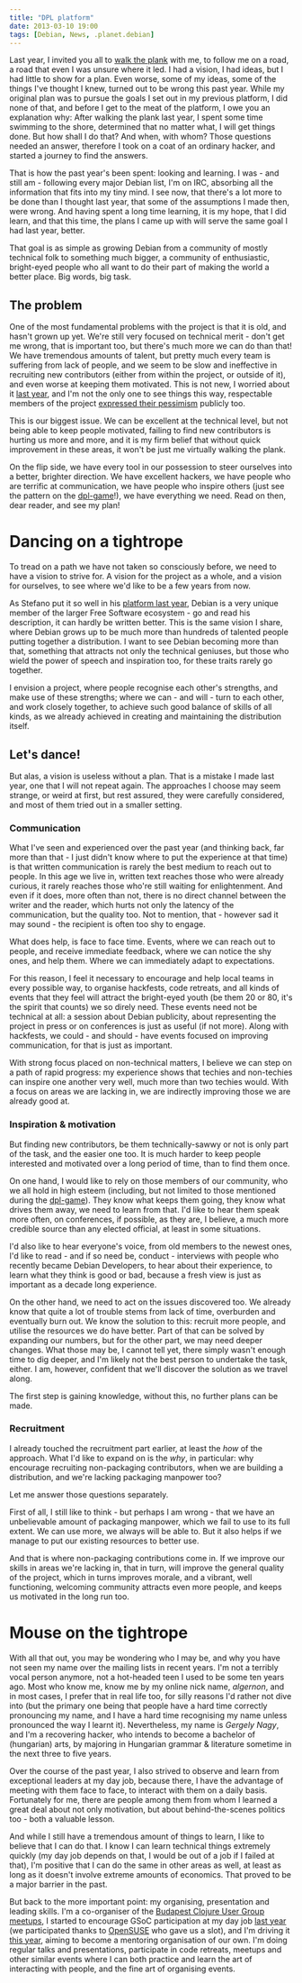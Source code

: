```yaml
---
title: "DPL platform"
date: 2013-03-10 19:00
tags: [Debian, News, .planet.debian]
---
```


Last year, I invited you all to [walk the plank][wtp] with me, to
follow me on a road, a road that even I was unsure where it led. I had
a vision, I had ideas, but I had little to show for a plan. Even
worse, some of my ideas, some of the things I've thought I knew,
turned out to be wrong this past year. While my original plan was to
pursue the goals I set out in my previous platform, I did none of
that, and before I get to the meat of the platform, I owe you an
explanation why: After walking the plank last year, I spent some time
swimming to the shore, determined that no matter what, I will get
things done. But how shall I do that? And when, with whom? Those
questions needed an answer, therefore I took on a coat of an ordinary
hacker, and started a journey to find the answers.

That is how the past year's been spent: looking and learning. I was -
and still am - following every major Debian list, I'm on IRC,
absorbing all the information that fits into my tiny mind. I see now,
that there's a lot more to be done than I thought last year, that some
of the assumptions I made then, were wrong. And having spent a long
time learning, it is my hope, that I did learn, and that this time,
the plans I came up with will serve the same goal I had last year,
better.

That goal is as simple as growing Debian from a community of mostly
technical folk to something much bigger, a community of enthusiastic,
bright-eyed people who all want to do their part of making the world a
better place. Big words, big task.

 [wtp]: http://www.debian.org/vote/2012/platforms/algernon

<!-- more -->

The problem
-----------

One of the most fundamental problems with the project is that it is
old, and hasn't grown up yet. We're still very focused on technical
merit - don't get me wrong, that is important too, but there's much
more we can do than that! We have tremendous amounts of talent, but
pretty much every team is suffering from lack of people, and we seem
to be slow and ineffective in recruiting new contributors (either from
within the project, or outside of it), and even worse at keeping them
motivated. This is not new, I worried about it [last year][wtp], and
I'm not the only one to see things this way, respectable members of
the project [expressed their pessimism][bubulle-dpl-game] publicly
too.

 [wtp]: http://www.debian.org/vote/2012/platforms/algernon
 [bubulle-dpl-game]: http://www.perrier.eu.org/weblog/2013/02/16#dpl-game

This is our biggest issue. We can be excellent at the technical level,
but not being able to keep people motivated, failing to find new
contributors is hurting us more and more, and it is my firm belief
that without quick improvement in these areas, it won't be just me
virtually walking the plank.

On the flip side, we have every tool in our possession to steer
ourselves into a better, brighter direction. We have excellent
hackers, we have people who are terrific at communication, we have
people who inspire others (just see the pattern on the
[dpl-game][dpl-game]!), we have everything we need. Read on then, dear
reader, and see my plan!

 [dpl-game]: http://blog.zouish.org/posts/dpl_game/

Dancing on a tightrope
======================

To tread on a path we have not taken so consciously before, we need to
have a vision to strive for. A vision for the project as a whole, and
a vision for ourselves, to see where we'd like to be a few years from
now.

As Stefano put it so well in his [platform last year][zack-2012],
Debian is a very unique member of the larger Free Software ecosystem -
go and read his description, it can hardly be written better. This is
the same vision I share, where Debian grows up to be much more than
hundreds of talented people putting together a distribution. I want to
see Debian becoming more than that, something that attracts not only
the technical geniuses, but those who wield the power of speech and
inspiration too, for these traits rarely go together.

 [zack-2012]: http://www.debian.org/vote/2012/platforms/zack

I envision a project, where people recognise each other's strengths,
and make use of these strengths; where we can - and will - turn to
each other, and work closely together, to achieve such good balance of
skills of all kinds, as we already achieved in creating and
maintaining the distribution itself.

Let's dance!
------------

But alas, a vision is useless without a plan. That is a mistake I made
last year, one that I will not repeat again. The approaches I choose
may seem strange, or weird at first, but rest assured, they were
carefully considered, and most of them tried out in a smaller setting.

<h3>Communication</h3>

What I've seen and experienced over the past year (and thinking back,
far more than that - I just didn't know where to put the experience at
that time) is that written communication is rarely the best medium to
reach out to people. In this age we live in, written text reaches
those who were already curious, it rarely reaches those who're still
waiting for enlightenment. And even if it does, more often than not,
there is no direct channel between the writer and the reader, which
hurts not only the latency of the communication, but the quality
too. Not to mention, that - however sad it may sound - the recipient
is often too shy to engage.

What does help, is face to face time. Events, where we can reach out
to people, and receive immediate feedback, where we can notice the
shy ones, and help them. Where we can immediately adapt to
expectations.

For this reason, I feel it necessary to encourage and help local teams
in every possible way, to organise hackfests, code retreats, and all
kinds of events that they feel will attract the bright-eyed youth (be
them 20 or 80, it's the spirit that counts) we so direly need. These
events need not be technical at all: a session about Debian publicity,
about representing the project in press or on conferences is just as
useful (if not more). Along with hackfests, we could - and should -
have events focused on improving communication, for that is just as
important.

With strong focus placed on non-technical matters, I believe we can
step on a path of rapid progress: my experience shows that techies and
non-techies can inspire one another very well, much more than two
techies would. With a focus on areas we are lacking in, we are
indirectly improving those we are already good at.

<h3>Inspiration & motivation</h3>

But finding new contributors, be them technically-sawwy or not is only
part of the task, and the easier one too. It is much harder to keep
people interested and motivated over a long period of time, than to
find them once.

On one hand, I would like to rely on those members of our community,
who we all hold in high esteem (including, but not limited to those
mentioned during the [dpl-game][dpl-game]). They know what keeps them
going, they know what drives them away, we need to learn from
that. I'd like to hear them speak more often, on conferences, if
possible, as they are, I believe, a much more credible source than any
elected official, at least in some situations.

I'd also like to hear everyone's voice, from old members to the newest
ones, I'd like to read - and if so need be, conduct - interviews with
people who recently became Debian Developers, to hear about their
experience, to learn what they think is good or bad, because a fresh
view is just as important as a decade long experience.

On the other hand, we need to act on the issues discovered too. We
already know that quite a lot of trouble stems from lack of time,
overburden and eventually burn out. We know the solution to this:
recruit more people, and utilise the resources we do have better. Part
of that can be solved by expanding our numbers, but for the other
part, we may need deeper changes. What those may be, I cannot tell
yet, there simply wasn't enough time to dig deeper, and I'm likely not
the best person to undertake the task, either. I am, however,
confident that we'll discover the solution as we travel along.

The first step is gaining knowledge, without this, no further plans
can be made.

<h3>Recruitment</h3>

I already touched the recruitment part earlier, at least the *how* of
the approach. What I'd like to expand on is the *why*, in particular:
why encourage recruiting non-packaging contributors, when we are
building a distribution, and we're lacking packaging manpower too?

Let me answer those questions separately.

First of all, I still like to think - but perhaps I am wrong - that we
have an unbelievable amount of packaging manpower, which we fail to
use to its full extent. We can use more, we always will be able
to. But it also helps if we manage to put our existing resources to
better use.

And that is where non-packaging contributions come in. If we improve
our skills in areas we're lacking in, that in turn, will improve the
general quality of the project, which in turns improves morale, and a
vibrant, well functioning, welcoming community attracts even more
people, and keeps us motivated in the long run too.

Mouse on the tightrope
======================

With all that out, you may be wondering who I may be, and why you have
not seen my name over the mailing lists in recent years. I'm not a
terribly vocal person anymore, not a hot-headed teen I used to be some
ten years ago. Most who know me, know me by my online nick name,
*algernon*, and in most cases, I prefer that in real life too, for
silly reasons I'd rather not dive into (but the primary one being that
people have a hard time correctly pronouncing my name, and I have a
hard time recognising my name unless pronounced the way I learnt
it). Nevertheless, my name is *Gergely Nagy*, and I'm a recovering
hacker, who intends to become a bachelor of (hungarian) arts, by
majoring in Hungarian grammar & literature sometime in the next three
to five years.

Over the course of the past year, I also strived to observe and learn
from exceptional leaders at my day job, because there, I have the
advantage of meeting with them face to face, to interact with them on
a daily basis. Fortunately for me, there are people among them from
whom I learned a great deal about not only motivation, but about
behind-the-scenes politics too - both a valuable lesson.

And while I still have a tremendous amount of things to learn, I like
to believe that I can do that. I know I can learn technical things
extremely quickly (my day job depends on that, I would be out of a job
if I failed at that), I'm positive that I can do the same in other
areas as well, at least as long as it doesn't involve extreme amounts
of economics. That proved to be a major barrier in the past.

But back to the more important point: my organising, presentation and
leading skills. I'm a co-organiser of the
[Budapest Clojure User Group meetups][bcug], I started to encourage
GSoC participation at my day job [last year][bb-gsoc2012] (we
participated thanks to [OpenSUSE][opensuse] who gave us a slot), and
I'm driving it [this year][bb-gsoc2013], aiming to become a mentoring
organisation of our own. I'm doing regular talks and presentations,
participate in code retreats, meetups and other similar events where I
can both practice and learn the art of interacting with people, and
the fine art of organising events.

 [bcug]: http://www.meetup.com/Budapest-Clojure-User-Group/
 [opensuse]: http://en.opensuse.org/Main_Page
 [bb-gsoc2012]: http://en.opensuse.org/Archive:GSOC_ideas_2012#syslog-ng
 [bb-gsoc2013]: https://github.com/balabit/GSoC2013/wiki/Idea-&-Project-list

